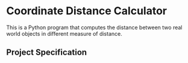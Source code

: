 # Coordinate Distance Calculator

This is a Python program that computes the distance between two real world objects in different measure of distance. 

## Project Specification
